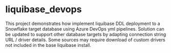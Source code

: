 # liquibase_devops
This project demonstrates how implement liquibase DDL deployment to a Snowflake target database using Azure DevOps yml pipelines. Solution can be updated to support other database targets by adapting connection string URL / driver details. Some sources may require download of custom drivers not included in the base liquibase install.
